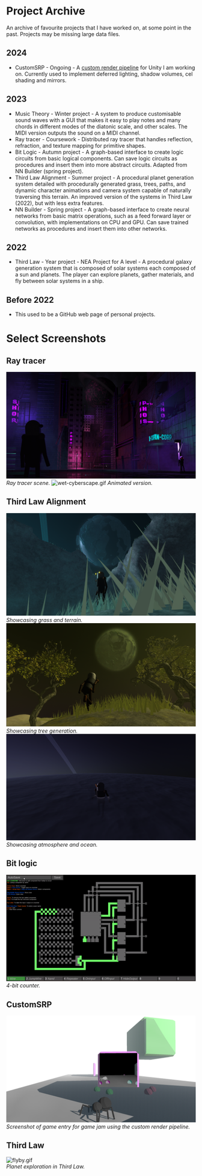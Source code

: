 # Project Archive
An archive of favourite projects that I have worked on, at some point in the past. Projects may be missing large data files.

## 2024
- CustomSRP - Ongoing - A [custom render pipeline](https://docs.unity3d.com/Manual/srp-custom.html) for Unity I am working on. Currently used to implement deferred lighting, shadow volumes, cel shading and mirrors.

## 2023
- Music Theory - Winter project - A system to produce customisable sound waves with a GUI that makes it easy to play notes and many chords in different modes of the diatonic scale, and other scales. The MIDI version outputs the sound on a MIDI channel.
- Ray tracer - Coursework - Distributed ray tracer that handles reflection, refraction, and texture mapping for primitive shapes.
- Bit Logic - Autumn project - A graph-based interface to create logic circuits from basic logical components. Can save logic circuits as procedures and insert them into more abstract circuits. Adapted from NN Builder (spring project).
- Third Law Alignment - Summer project - A procedural planet generation system detailed with procedurally generated grass, trees, paths, and dynamic character animations and camera system capable of naturally traversing this terrain. An improved version of the systems in Third Law (2022), but with less extra features.
- NN Builder - Spring project - A graph-based interface to create neural networks from basic matrix operations, such as a feed forward layer or convolution, with implementations on CPU and GPU. Can save trained networks as procedures and insert them into other networks.

## 2022
- Third Law - Year project - NEA Project for A level - A procedural galaxy generation system that is composed of solar systems each composed of a sun and planets. The player can explore planets, gather materials, and fly between solar systems in a ship.

## Before 2022
- This used to be a GitHub web page of personal projects.

# Select Screenshots

## Ray tracer

![wet-cyberscape.png](wet-cyberscape.png)
*Ray tracer scene.*
![wet-cyberscape.gif](wet-cyberscape.gif)
*Animated version.*

## Third Law Alignment

![wedge.png](wedge.png)
*Showcasing grass and terrain.*
![journey.png](journey.png)
*Showcasing tree generation.*
![sunrise.png](sunrise.png)
*Showcasing atmosphere and ocean.*

## Bit logic

![counter.gif](counter.gif)<br/>
*4-bit counter.*

## CustomSRP

![mirrorshade.png](mirrorshade.png)
*Screenshot of game entry for game jam using the custom render pipeline.*

## Third Law

![flyby.gif](flyby.gif)<br/>
*Planet exploration in Third Law.*

